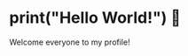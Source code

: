 # print("Hello World!") 👋
Welcome everyone to my profile!                                                                  

